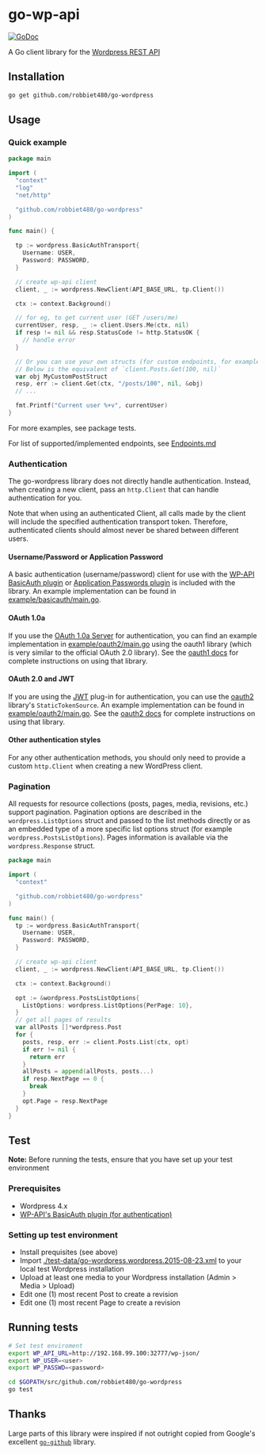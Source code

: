 # go-wp-api
[![GoDoc](https://godoc.org/github.com/robbiet480/go-wordpress?status.svg)](https://godoc.org/github.com/robbiet480/go-wordpress)

A Go client library for the [Wordpress REST API](https://developer.wordpress.org/rest-api/)


## Installation

```bash
go get github.com/robbiet480/go-wordpress
```

## Usage

### Quick example
```go
package main

import (
  "context"
  "log"
  "net/http"

  "github.com/robbiet480/go-wordpress"
)

func main() {

  tp := wordpress.BasicAuthTransport{
    Username: USER,
    Password: PASSWORD,
  }

  // create wp-api client
  client, _ := wordpress.NewClient(API_BASE_URL, tp.Client())

  ctx := context.Background()

  // for eg, to get current user (GET /users/me)
  currentUser, resp, _ := client.Users.Me(ctx, nil)
  if resp != nil && resp.StatusCode != http.StatusOK {
    // handle error
  }

  // Or you can use your own structs (for custom endpoints, for example)
  // Below is the equivalent of `client.Posts.Get(100, nil)`
  var obj MyCustomPostStruct
  resp, err := client.Get(ctx, "/posts/100", nil, &obj)
  // ...

  fmt.Printf("Current user %+v", currentUser)
}
```

For more examples, see package tests.

For list of supported/implemented endpoints, see [Endpoints.md](./endpoints.md)

### Authentication

The go-wordpress library does not directly handle authentication. Instead, when
creating a new client, pass an `http.Client` that can handle authentication for
you.

Note that when using an authenticated Client, all calls made by the client will
include the specified authentication transport token. Therefore, authenticated clients should
almost never be shared between different users.

#### Username/Password or Application Password

A basic authentication (username/password) client for use with
the [WP-API BasicAuth plugin](https://github.com/WP-API/Basic-Auth)
or [Application Passwords plugin](https://wordpress.org/plugins/application-passwords/)
is included with the library.
An example implementation can be found in [example/basicauth/main.go](example/basicauth/main.go).

#### OAuth 1.0a

If you use the [OAuth 1.0a Server](https://github.com/WP-API/OAuth1) for authentication,
you can find an example implementation in [example/oauth2/main.go](example/oauth2/main.go) using the oauth1 library
(which is very similar to the official OAuth 2.0 library).
See the [oauth1 docs](https://godoc.org/dghubble/oauth1) for complete instructions on using that library.

#### OAuth 2.0 and JWT

If you are using the [JWT](https://wordpress.org/plugins/jwt-authentication-for-wp-rest-api/) plug-in for authentication,
you can use the [oauth2](https://github.com/golang/oauth2) library's `StaticTokenSource`.
An example implementation can be found in [example/oauth2/main.go](example/oauth2/main.go).
See the [oauth2 docs](https://godoc.org/golang.org/x/oauth2) for complete instructions on using that library.

#### Other authentication styles

For any other authentication methods, you should only need to provide a custom `http.Client` when creating a new WordPress client.

### Pagination

All requests for resource collections (posts, pages, media, revisions, etc.)
support pagination. Pagination options are described in the
`wordpress.ListOptions` struct and passed to the list methods directly or as an
embedded type of a more specific list options struct (for example
`wordpress.PostsListOptions`). Pages information is available via the
`wordpress.Response` struct.

```go
package main

import (
  "context"

  "github.com/robbiet480/go-wordpress"
)

func main() {
  tp := wordpress.BasicAuthTransport{
    Username: USER,
    Password: PASSWORD,
  }

  // create wp-api client
  client, _ := wordpress.NewClient(API_BASE_URL, tp.Client())

  ctx := context.Background()

  opt := &wordpress.PostsListOptions{
    ListOptions: wordpress.ListOptions{PerPage: 10},
  }
  // get all pages of results
  var allPosts []*wordpress.Post
  for {
    posts, resp, err := client.Posts.List(ctx, opt)
    if err != nil {
      return err
    }
    allPosts = append(allPosts, posts...)
    if resp.NextPage == 0 {
      break
    }
    opt.Page = resp.NextPage
  }
}
```

## Test

__Note:__
Before running the tests, ensure that you have set up your test environment

### Prerequisites
- Wordpress 4.x
- [WP-API's BasicAuth plugin (for authentication)](https://github.com/WP-API/Basic-Auth)

### Setting up test environment
- Install prequisites (see above)
- Import [./test-data/go-wordpress.wordpress.2015-08-23.xml](./test-data/go-wordpress.wordpress.2015-08-23.xml) to your local test Wordpress installation
- Upload at least one media to your Wordpress installation (Admin > Media > Upload)
- Edit one (1) most recent Post to create a revision
- Edit one (1) most recent Page to create a revision

## Running tests

```bash
# Set test enviroment
export WP_API_URL=http://192.168.99.100:32777/wp-json/
export WP_USER=<user>
export WP_PASSWD=<password>

cd $GOPATH/src/github.com/robbiet480/go-wordpress
go test
```

## Thanks

Large parts of this library were inspired if not outright copied from Google's excellent [`go-github`](https://github.com/google/go-github) library.
